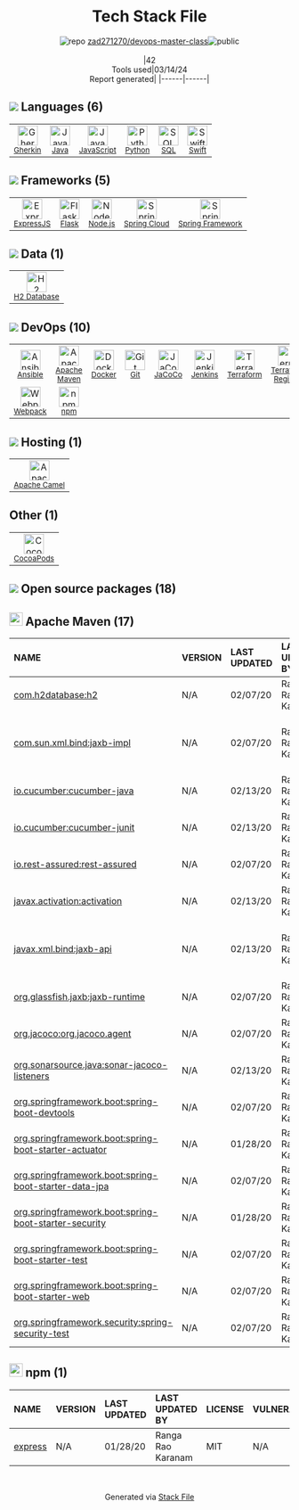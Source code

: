 <!--
&lt;--- Readme.md Snippet without images Start ---&gt;
## Tech Stack
zad271270/devops-master-class is built on the following main stack:

- [Gherkin](https://cucumber.io/docs/gherkin/reference/) – Languages
- [Java](https://www.java.com) – Languages
- [JavaScript](https://developer.mozilla.org/en-US/docs/Web/JavaScript) – Languages
- [Python](https://www.python.org) – Languages
- [SQL](https://en.wikipedia.org/wiki/SQL) – Languages
- [Swift](https://developer.apple.com/swift/) – Languages
- [ExpressJS](http://expressjs.com/) – Microframeworks (Backend)
- [Flask](http://flask.pocoo.org/) – Microframeworks (Backend)
- [Node.js](http://nodejs.org/) – Frameworks (Full Stack)
- [Spring Cloud](https://spring.io/projects/spring-cloud) – Frameworks (Full Stack)
- [Spring Framework](https://spring.io/projects/spring-framework) – Frameworks (Full Stack)
- [H2 Database](http://www.h2database.com/) – Databases
- [Ansible](http://www.ansible.com/) – Server Configuration and Automation
- [Docker](https://www.docker.com/) – Virtual Machine Platforms & Containers
- [JaCoCo](https://www.jacoco.org/jacoco/) – Code Review
- [Jenkins](http://jenkins-ci.org/) – Continuous Integration
- [Terraform](https://www.terraform.io/) – Server Configuration and Automation
- [Webpack](http://webpack.js.org) – JS Build Tools / JS Task Runners
- [Apache Camel](https://camel.apache.org/) – Platform as a Service

Full tech stack [here](/techstack.md)

&lt;--- Readme.md Snippet without images End ---&gt;

&lt;--- Readme.md Snippet with images Start ---&gt;
## Tech Stack
zad271270/devops-master-class is built on the following main stack:

- <img width='25' height='25' src='https://img.stackshare.io/service/2460/default_aff27c02548fadb1b7e6f85a2b0da1c5dca5cc08.png' alt='Gherkin'/> [Gherkin](https://cucumber.io/docs/gherkin/reference/) – Languages
- <img width='25' height='25' src='https://img.stackshare.io/service/995/K85ZWV2F.png' alt='Java'/> [Java](https://www.java.com) – Languages
- <img width='25' height='25' src='https://img.stackshare.io/service/1209/javascript.jpeg' alt='JavaScript'/> [JavaScript](https://developer.mozilla.org/en-US/docs/Web/JavaScript) – Languages
- <img width='25' height='25' src='https://img.stackshare.io/service/993/pUBY5pVj.png' alt='Python'/> [Python](https://www.python.org) – Languages
- <img width='25' height='25' src='https://img.stackshare.io/service/2271/default_068d33483bba6b81ee13fbd4dc7aab9780896a54.png' alt='SQL'/> [SQL](https://en.wikipedia.org/wiki/SQL) – Languages
- <img width='25' height='25' src='https://img.stackshare.io/service/1009/tuHsaI2U.png' alt='Swift'/> [Swift](https://developer.apple.com/swift/) – Languages
- <img width='25' height='25' src='https://img.stackshare.io/service/1163/hashtag.png' alt='ExpressJS'/> [ExpressJS](http://expressjs.com/) – Microframeworks (Backend)
- <img width='25' height='25' src='https://img.stackshare.io/service/1001/default_6d109315b60108628b7cd3e159b84645c31ef0e2.png' alt='Flask'/> [Flask](http://flask.pocoo.org/) – Microframeworks (Backend)
- <img width='25' height='25' src='https://img.stackshare.io/service/1011/n1JRsFeB_400x400.png' alt='Node.js'/> [Node.js](http://nodejs.org/) – Frameworks (Full Stack)
- <img width='25' height='25' src='https://img.stackshare.io/service/5494/default_b403ef08976083aea6d4caf5a4f19f3325c751e5.png' alt='Spring Cloud'/> [Spring Cloud](https://spring.io/projects/spring-cloud) – Frameworks (Full Stack)
- <img width='25' height='25' src='https://img.stackshare.io/service/2006/spring-framework-project-logo.png' alt='Spring Framework'/> [Spring Framework](https://spring.io/projects/spring-framework) – Frameworks (Full Stack)
- <img width='25' height='25' src='https://img.stackshare.io/service/3105/h2-logo_square_400x400.png' alt='H2 Database'/> [H2 Database](http://www.h2database.com/) – Databases
- <img width='25' height='25' src='https://img.stackshare.io/service/663/ElOjna20.png' alt='Ansible'/> [Ansible](http://www.ansible.com/) – Server Configuration and Automation
- <img width='25' height='25' src='https://img.stackshare.io/service/586/n4u37v9t_400x400.png' alt='Docker'/> [Docker](https://www.docker.com/) – Virtual Machine Platforms & Containers
- <img width='25' height='25' src='https://img.stackshare.io/no-img-open-source.png' alt='JaCoCo'/> [JaCoCo](https://www.jacoco.org/jacoco/) – Code Review
- <img width='25' height='25' src='https://img.stackshare.io/service/670/jenkins.png' alt='Jenkins'/> [Jenkins](http://jenkins-ci.org/) – Continuous Integration
- <img width='25' height='25' src='https://img.stackshare.io/service/1276/default_2316907c4199f912e2ed79cbdb99025c9e5e2665.png' alt='Terraform'/> [Terraform](https://www.terraform.io/) – Server Configuration and Automation
- <img width='25' height='25' src='https://img.stackshare.io/service/1682/IMG_4636.PNG' alt='Webpack'/> [Webpack](http://webpack.js.org) – JS Build Tools / JS Task Runners
- <img width='25' height='25' src='https://img.stackshare.io/service/3276/xWt1RFo6_400x400.jpg' alt='Apache Camel'/> [Apache Camel](https://camel.apache.org/) – Platform as a Service

Full tech stack [here](/techstack.md)

&lt;--- Readme.md Snippet with images End ---&gt;
-->
<div align="center">

# Tech Stack File
![](https://img.stackshare.io/repo.svg "repo") [zad271270/devops-master-class](https://github.com/zad271270/devops-master-class)![](https://img.stackshare.io/public_badge.svg "public")
<br/><br/>
|42<br/>Tools used|03/14/24 <br/>Report generated|
|------|------|
</div>

## <img src='https://img.stackshare.io/languages.svg'/> Languages (6)
<table><tr>
  <td align='center'>
  <img width='36' height='36' src='https://img.stackshare.io/service/2460/default_aff27c02548fadb1b7e6f85a2b0da1c5dca5cc08.png' alt='Gherkin'>
  <br>
  <sub><a href="https://cucumber.io/docs/gherkin/reference/">Gherkin</a></sub>
  <br>
  <sub></sub>
</td>

<td align='center'>
  <img width='36' height='36' src='https://img.stackshare.io/service/995/K85ZWV2F.png' alt='Java'>
  <br>
  <sub><a href="https://www.java.com">Java</a></sub>
  <br>
  <sub></sub>
</td>

<td align='center'>
  <img width='36' height='36' src='https://img.stackshare.io/service/1209/javascript.jpeg' alt='JavaScript'>
  <br>
  <sub><a href="https://developer.mozilla.org/en-US/docs/Web/JavaScript">JavaScript</a></sub>
  <br>
  <sub></sub>
</td>

<td align='center'>
  <img width='36' height='36' src='https://img.stackshare.io/service/993/pUBY5pVj.png' alt='Python'>
  <br>
  <sub><a href="https://www.python.org">Python</a></sub>
  <br>
  <sub></sub>
</td>

<td align='center'>
  <img width='36' height='36' src='https://img.stackshare.io/service/2271/default_068d33483bba6b81ee13fbd4dc7aab9780896a54.png' alt='SQL'>
  <br>
  <sub><a href="https://en.wikipedia.org/wiki/SQL">SQL</a></sub>
  <br>
  <sub></sub>
</td>

<td align='center'>
  <img width='36' height='36' src='https://img.stackshare.io/service/1009/tuHsaI2U.png' alt='Swift'>
  <br>
  <sub><a href="https://developer.apple.com/swift/">Swift</a></sub>
  <br>
  <sub></sub>
</td>

</tr>
</table>

## <img src='https://img.stackshare.io/frameworks.svg'/> Frameworks (5)
<table><tr>
  <td align='center'>
  <img width='36' height='36' src='https://img.stackshare.io/service/1163/hashtag.png' alt='ExpressJS'>
  <br>
  <sub><a href="http://expressjs.com/">ExpressJS</a></sub>
  <br>
  <sub></sub>
</td>

<td align='center'>
  <img width='36' height='36' src='https://img.stackshare.io/service/1001/default_6d109315b60108628b7cd3e159b84645c31ef0e2.png' alt='Flask'>
  <br>
  <sub><a href="http://flask.pocoo.org/">Flask</a></sub>
  <br>
  <sub></sub>
</td>

<td align='center'>
  <img width='36' height='36' src='https://img.stackshare.io/service/1011/n1JRsFeB_400x400.png' alt='Node.js'>
  <br>
  <sub><a href="http://nodejs.org/">Node.js</a></sub>
  <br>
  <sub></sub>
</td>

<td align='center'>
  <img width='36' height='36' src='https://img.stackshare.io/service/5494/default_b403ef08976083aea6d4caf5a4f19f3325c751e5.png' alt='Spring Cloud'>
  <br>
  <sub><a href="https://spring.io/projects/spring-cloud">Spring Cloud</a></sub>
  <br>
  <sub></sub>
</td>

<td align='center'>
  <img width='36' height='36' src='https://img.stackshare.io/service/2006/spring-framework-project-logo.png' alt='Spring Framework'>
  <br>
  <sub><a href="https://spring.io/projects/spring-framework">Spring Framework</a></sub>
  <br>
  <sub></sub>
</td>

</tr>
</table>

## <img src='https://img.stackshare.io/databases.svg'/> Data (1)
<table><tr>
  <td align='center'>
  <img width='36' height='36' src='https://img.stackshare.io/service/3105/h2-logo_square_400x400.png' alt='H2 Database'>
  <br>
  <sub><a href="http://www.h2database.com/">H2 Database</a></sub>
  <br>
  <sub></sub>
</td>

</tr>
</table>

## <img src='https://img.stackshare.io/devops.svg'/> DevOps (10)
<table><tr>
  <td align='center'>
  <img width='36' height='36' src='https://img.stackshare.io/service/663/ElOjna20.png' alt='Ansible'>
  <br>
  <sub><a href="http://www.ansible.com/">Ansible</a></sub>
  <br>
  <sub></sub>
</td>

<td align='center'>
  <img width='36' height='36' src='https://img.stackshare.io/package_manager/977/default_9833f2ef0bbc2a946b4cc5e9307264033361076b.png' alt='Apache Maven'>
  <br>
  <sub><a href="http://maven.apache.org/">Apache Maven</a></sub>
  <br>
  <sub></sub>
</td>

<td align='center'>
  <img width='36' height='36' src='https://img.stackshare.io/service/586/n4u37v9t_400x400.png' alt='Docker'>
  <br>
  <sub><a href="https://www.docker.com/">Docker</a></sub>
  <br>
  <sub></sub>
</td>

<td align='center'>
  <img width='36' height='36' src='https://img.stackshare.io/service/1046/git.png' alt='Git'>
  <br>
  <sub><a href="http://git-scm.com/">Git</a></sub>
  <br>
  <sub></sub>
</td>

<td align='center'>
  <img width='36' height='36' src='https://img.stackshare.io/no-img-open-source.png' alt='JaCoCo'>
  <br>
  <sub><a href="https://www.jacoco.org/jacoco/">JaCoCo</a></sub>
  <br>
  <sub></sub>
</td>

<td align='center'>
  <img width='36' height='36' src='https://img.stackshare.io/service/670/jenkins.png' alt='Jenkins'>
  <br>
  <sub><a href="http://jenkins-ci.org/">Jenkins</a></sub>
  <br>
  <sub></sub>
</td>

<td align='center'>
  <img width='36' height='36' src='https://img.stackshare.io/service/1276/default_2316907c4199f912e2ed79cbdb99025c9e5e2665.png' alt='Terraform'>
  <br>
  <sub><a href="https://www.terraform.io/">Terraform</a></sub>
  <br>
  <sub></sub>
</td>

<td align='center'>
  <img width='36' height='36' src='https://img.stackshare.io/package_manager/49093/default_cdf079d244bded073d455911e6ce679abb1b77ab.png' alt='Terraform Registry'>
  <br>
  <sub><a href="https://registry.terraform.io/">Terraform Registry</a></sub>
  <br>
  <sub></sub>
</td>

</tr>
<tr>
  <td align='center'>
  <img width='36' height='36' src='https://img.stackshare.io/service/1682/IMG_4636.PNG' alt='Webpack'>
  <br>
  <sub><a href="http://webpack.js.org">Webpack</a></sub>
  <br>
  <sub></sub>
</td>

<td align='center'>
  <img width='36' height='36' src='https://img.stackshare.io/service/1120/lejvzrnlpb308aftn31u.png' alt='npm'>
  <br>
  <sub><a href="https://www.npmjs.com/">npm</a></sub>
  <br>
  <sub></sub>
</td>

</tr>
</table>

## <img src='https://img.stackshare.io/hosting.svg'/> Hosting (1)
<table><tr>
  <td align='center'>
  <img width='36' height='36' src='https://img.stackshare.io/service/3276/xWt1RFo6_400x400.jpg' alt='Apache Camel'>
  <br>
  <sub><a href="https://camel.apache.org/">Apache Camel</a></sub>
  <br>
  <sub></sub>
</td>

</tr>
</table>

## Other (1)
<table><tr>
  <td align='center'>
  <img width='36' height='36' src='https://img.stackshare.io/service/2426/e1cbdef9d4b11484049a033886578e54_400x400.png' alt='CocoaPods'>
  <br>
  <sub><a href="https://cocoapods.org/">CocoaPods</a></sub>
  <br>
  <sub></sub>
</td>

</tr>
</table>


## <img src='https://img.stackshare.io/group.svg' /> Open source packages (18)</h2>

## <img width='24' height='24' src='https://img.stackshare.io/package_manager/977/default_9833f2ef0bbc2a946b4cc5e9307264033361076b.png'/> Apache Maven (17)

|NAME|VERSION|LAST UPDATED|LAST UPDATED BY|LICENSE|VULNERABILITIES|
|:------|:------|:------|:------|:------|:------|
|[com.h2database:h2](http://www.h2database.com)|N/A|02/07/20|Ranga Rao Karanam |MIT-feh|N/A|
|[com.sun.xml.bind:jaxb-impl](http://jaxb.java.net/)|N/A|02/07/20|Ranga Rao Karanam |CDDL-1.1,CNRI-Python-GPL-Compatible|N/A|
|[io.cucumber:cucumber-java](http://cucumber.io/)|N/A|02/13/20|Ranga Rao Karanam |MIT|N/A|
|[io.cucumber:cucumber-junit](http://cucumber.io/)|N/A|02/13/20|Ranga Rao Karanam |MIT|N/A|
|[io.rest-assured:rest-assured](http://code.google.com/p/rest-assured)|N/A|02/07/20|Ranga Rao Karanam |Apache-2.0|N/A|
|[javax.activation:activation](http://java.sun.com/javase/technologies/desktop/javabeans/jaf/index.jsp)|N/A|02/13/20|Ranga Rao Karanam |CDDL-1.0|N/A|
|[javax.xml.bind:jaxb-api](https://github.com/javaee/jaxb-spec)|N/A|02/13/20|Ranga Rao Karanam |CDDL-1.1,CNRI-Python-GPL-Compatible|N/A|
|[org.glassfish.jaxb:jaxb-runtime](https://javaee.github.io/jaxb-v2/)|N/A|02/07/20|Ranga Rao Karanam |BSD-3-Clause|N/A|
|[org.jacoco:org.jacoco.agent](https://www.jacoco.org/jacoco/)|N/A|02/07/20|Ranga Rao Karanam |EPL-1.0|N/A|
|[org.sonarsource.java:sonar-jacoco-listeners]()|N/A|02/13/20|Ranga Rao Karanam |LGPL-3.0|N/A|
|[org.springframework.boot:spring-boot-devtools](https://projects.spring.io/spring-boot/#/spring-boot-parent/spring-boot-devtools)|N/A|02/07/20|Ranga Rao Karanam |Apache-2.0|N/A|
|[org.springframework.boot:spring-boot-starter-actuator](https://projects.spring.io/spring-boot/#/spring-boot-parent/spring-boot-starters/spring-boot-starter-actuator)|N/A|01/28/20|Ranga Rao Karanam |Apache-2.0|N/A|
|[org.springframework.boot:spring-boot-starter-data-jpa](https://projects.spring.io/spring-boot/#/spring-boot-parent/spring-boot-starters/spring-boot-starter-data-jpa)|N/A|02/07/20|Ranga Rao Karanam |Apache-2.0|N/A|
|[org.springframework.boot:spring-boot-starter-security](https://projects.spring.io/spring-boot/#/spring-boot-parent/spring-boot-starters/spring-boot-starter-security)|N/A|01/28/20|Ranga Rao Karanam |Apache-2.0|N/A|
|[org.springframework.boot:spring-boot-starter-test](https://projects.spring.io/spring-boot/#/spring-boot-parent/spring-boot-starters/spring-boot-starter-test)|N/A|02/07/20|Ranga Rao Karanam |Apache-2.0|N/A|
|[org.springframework.boot:spring-boot-starter-web](https://projects.spring.io/spring-boot/#/spring-boot-parent/spring-boot-starters/spring-boot-starter-web)|N/A|02/07/20|Ranga Rao Karanam |Apache-2.0|N/A|
|[org.springframework.security:spring-security-test](http://spring.io/spring-security)|N/A|02/07/20|Ranga Rao Karanam |Apache-2.0|N/A|


## <img width='24' height='24' src='https://img.stackshare.io/service/1120/lejvzrnlpb308aftn31u.png'/> npm (1)

|NAME|VERSION|LAST UPDATED|LAST UPDATED BY|LICENSE|VULNERABILITIES|
|:------|:------|:------|:------|:------|:------|
|[express](https://www.npmjs.com/express)|N/A|01/28/20|Ranga Rao Karanam |MIT|N/A|

<br/>
<div align='center'>

Generated via [Stack File](https://github.com/marketplace/stack-file)
